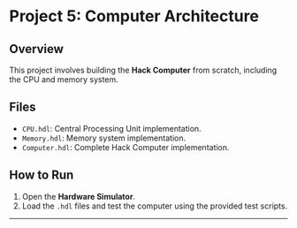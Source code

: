 # Project 5: Computer Architecture

## Overview
This project involves building the **Hack Computer** from scratch, including the CPU and memory system.

## Files
- `CPU.hdl`: Central Processing Unit implementation.
- `Memory.hdl`: Memory system implementation.
- `Computer.hdl`: Complete Hack Computer implementation.

## How to Run
1. Open the **Hardware Simulator**.
2. Load the `.hdl` files and test the computer using the provided test scripts.

---
